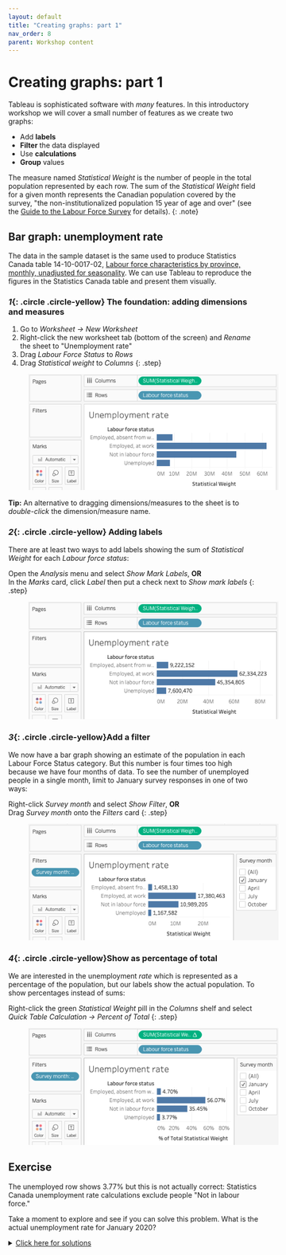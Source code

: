 ```yaml
---
layout: default
title: "Creating graphs: part 1"
nav_order: 8
parent: Workshop content
---
```

# Creating graphs: part 1
Tableau is sophisticated software with _many_ features. In this introductory workshop we will cover a small number of features as we create two graphs:

- Add **labels**
- **Filter** the data displayed
- Use **calculations**
- **Group** values
  
The measure named _Statistical Weight_ is the number of people in the total population represented by each row. The sum of the _Statistical Weight_ field for a given month represents the Canadian population covered by the survey, "the non-institutionalized population 15 year of age and over" (see the [Guide to the Labour Force Survey](https://www150.statcan.gc.ca/n1/pub/71-543-g/71-543-g2020001-eng.htm) for details).
{: .note}
 
## Bar graph: unemployment rate
The data in the sample dataset is the same used to produce Statistics Canada table 14-10-0017-02, [Labour force characteristics by province, monthly, unadjusted for seasonality](https://www150.statcan.gc.ca/t1/tbl1/en/tv.action?pid=1410001702). We can use Tableau to reproduce the figures in the Statistics Canada table and present them visually.

### *1*{: .circle .circle-yellow} The foundation: adding dimensions and measures

1. Go to _Worksheet -> New Worksheet_
1. Right-click the new worksheet tab (bottom of the screen) and _Rename_ the sheet to "Unemployment rate"
1. Drag _Labour Force Status_ to _Rows_
1. Drag _Statistical weight_ to _Columns_ 
{: .step}

<img style="margin-left:40px" src="images/1-foundation.png" />

**Tip:** An alternative to dragging dimensions/measures to the sheet is to _double-click_ the dimension/measure name.  

### *2*{: .circle .circle-yellow} Adding labels
There are at least two ways to add labels showing the sum of _Statistical Weight_ for each _Labour force status_:

Open the _Analysis_ menu and select _Show Mark Labels_, **OR**  
In the _Marks_ card, click _Label_ then put a check next to _Show mark labels_
{: .step}

<img style="margin-left:40px" src="images/1-labels.png" />

### *3*{: .circle .circle-yellow}Add a filter
We now have a bar graph showing an estimate of the population  in each Labour Force Status category. But this number is four times too high because we have four months of data. To see the number of unemployed people in a single month, limit to January survey responses in one of two ways:

Right-click _Survey month_ and select _Show Filter_, **OR**  
Drag _Survey month_ onto the _Filters_ card
{: .step}

<img style="margin-left:40px" src="images/1-filter.png" />

### *4*{: .circle .circle-yellow}Show as percentage of total
We are interested in the unemployment _rate_ which is represented as a percentage of the population, but our labels show the actual population. To show percentages instead of sums:

Right-click the green _Statistical Weight_ pill in the _Columns_ shelf and select _Quick Table Calculation -> Percent of Total_
{: .step}

<img style="margin-left:40px" src="images/1-percentage.png" />

## Exercise
The unemployed row shows 3.77% but this is not actually correct: Statistics Canada unemployment rate calculations exclude people "Not in labour force."  

Take a moment to explore and see if you can solve this problem. What is the actual unemployment rate for January 2020?

<details>
<summary><u>Click here for solutions</u></summary>
<div style="border: thin grey 1px; background-color: #eeebee; padding:15px;">
<p><strong>Solution 1:</strong> on the bar graph, right click the label "Not in labour force" and select <em>Exclude</em>. (Notice that this adds a new <em>Labour force status</em> filter to to the <em>Filters</em> card.)</p>
<p><strong>Solution 2:</strong> drag the<em>Labour Force Survey</em>dimension from the left menu to the<em>Filters</em>card and exclude "Not in labour force".</p>
<img style="margin-left:40px" src="images/1-exercise.png" />
<p>Canada's unemployment rate for January 2020 was <strong>5.84%</strong></p>
</div>
</details>

